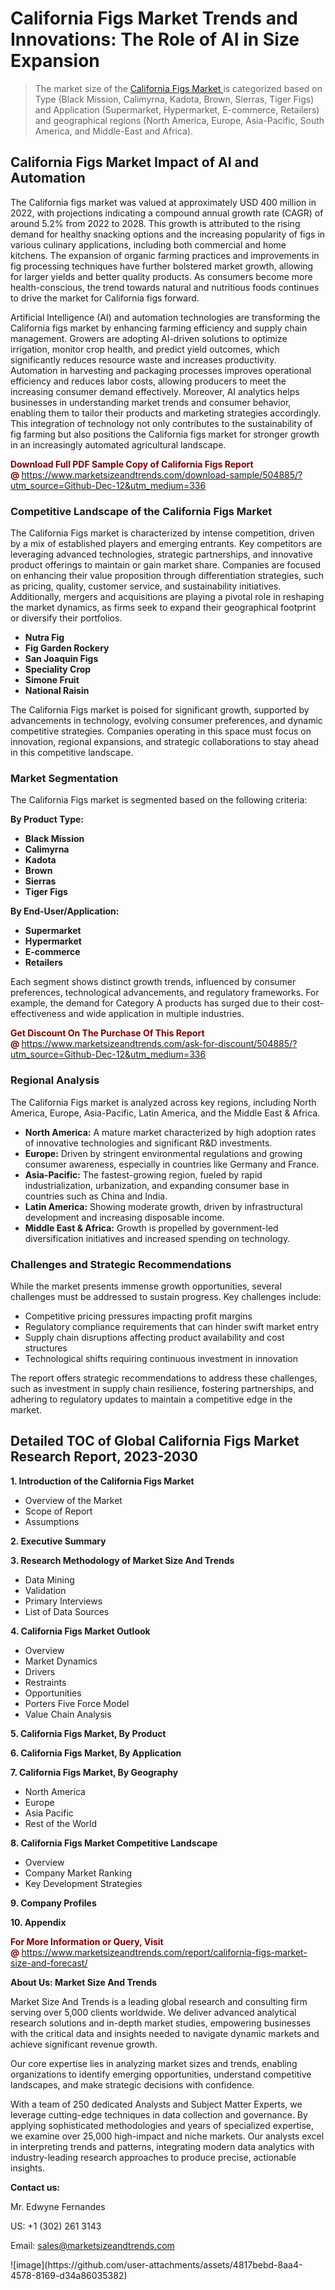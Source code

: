 <H1>California Figs Market Trends and Innovations: The Role of AI in Size Expansion</H1><blockquote><p>The market size of the <a href="https://www.marketsizeandtrends.com/download-sample/504885/?utm_source=Github-Dec-12&amp;utm_medium=336" target="_blank">California Figs Market </a>is categorized based on Type (Black Mission, Calimyrna, Kadota, Brown, Sierras, Tiger Figs) and Application (Supermarket, Hypermarket, E-commerce, Retailers) and geographical regions (North America, Europe, Asia-Pacific, South America, and Middle-East and Africa).</p></blockquote><p><h2>California Figs Market Impact of AI and Automation</h2><p>The California figs market was valued at approximately USD 400 million in 2022, with projections indicating a compound annual growth rate (CAGR) of around 5.2% from 2022 to 2028. This growth is attributed to the rising demand for healthy snacking options and the increasing popularity of figs in various culinary applications, including both commercial and home kitchens. The expansion of organic farming practices and improvements in fig processing techniques have further bolstered market growth, allowing for larger yields and better quality products. As consumers become more health-conscious, the trend towards natural and nutritious foods continues to drive the market for California figs forward.</p><p>Artificial Intelligence (AI) and automation technologies are transforming the California figs market by enhancing farming efficiency and supply chain management. Growers are adopting AI-driven solutions to optimize irrigation, monitor crop health, and predict yield outcomes, which significantly reduces resource waste and increases productivity. Automation in harvesting and packaging processes improves operational efficiency and reduces labor costs, allowing producers to meet the increasing consumer demand effectively. Moreover, AI analytics helps businesses in understanding market trends and consumer behavior, enabling them to tailor their products and marketing strategies accordingly. This integration of technology not only contributes to the sustainability of fig farming but also positions the California figs market for stronger growth in an increasingly automated agricultural landscape.</p></p><p><strong><span style="color: #800000;">Download Full PDF Sample Copy of California Figs Report @</span>&nbsp;</strong><a href="https://www.marketsizeandtrends.com/download-sample/504885/?utm_source=Github-Dec-12&amp;utm_medium=336">https://www.marketsizeandtrends.com/download-sample/504885/?utm_source=Github-Dec-12&amp;utm_medium=336</a></p><h3>Competitive Landscape of the California Figs Market</h3><p>The California Figs market is characterized by intense competition, driven by a mix of established players and emerging entrants. Key competitors are leveraging advanced technologies, strategic partnerships, and innovative product offerings to maintain or gain market share. Companies are focused on enhancing their value proposition through differentiation strategies, such as pricing, quality, customer service, and sustainability initiatives. Additionally, mergers and acquisitions are playing a pivotal role in reshaping the market dynamics, as firms seek to expand their geographical footprint or diversify their portfolios.</p><p><strong><p><ul><li>Nutra Fig </li><li> Fig Garden Rockery </li><li> San Joaquin Figs </li><li> Speciality Crop </li><li> Simone Fruit </li><li> National Raisin</p></li></ul></p></strong></p><p>The California Figs market is poised for significant growth, supported by advancements in technology, evolving consumer preferences, and dynamic competitive strategies. Companies operating in this space must focus on innovation, regional expansions, and strategic collaborations to stay ahead in this competitive landscape.</p><h3>Market Segmentation</h3><p>The California Figs market is segmented based on the following criteria:</p><p><strong>By Product Type:</strong></p><p><strong><p><ul><li>Black Mission </li><li> Calimyrna </li><li> Kadota </li><li> Brown </li><li> Sierras </li><li> Tiger Figs</p></li></ul></p></strong></p><p><strong>By End-User/Application:</strong></p><p><strong><p><ul><li>Supermarket </li><li> Hypermarket </li><li> E-commerce </li><li> Retailers</p></li></ul></p></strong></p><p>Each segment shows distinct growth trends, influenced by consumer preferences, technological advancements, and regulatory frameworks. For example, the demand for Category A products has surged due to their cost-effectiveness and wide application in multiple industries.</p><p><strong><span style="color: #800000;">Get Discount On The Purchase Of This Report @&nbsp;</span></strong><a href="https://www.marketsizeandtrends.com/ask-for-discount/504885/?utm_source=Github-Dec-12&amp;utm_medium=336">https://www.marketsizeandtrends.com/ask-for-discount/504885/?utm_source=Github-Dec-12&amp;utm_medium=336</a></p><h3>Regional Analysis</h3><p>The California Figs market is analyzed across key regions, including North America, Europe, Asia-Pacific, Latin America, and the Middle East &amp; Africa.</p><ul><li><strong>North America:</strong> A mature market characterized by high adoption rates of innovative technologies and significant R&amp;D investments.</li><li><strong>Europe:</strong> Driven by stringent environmental regulations and growing consumer awareness, especially in countries like Germany and France.</li><li><strong>Asia-Pacific:</strong> The fastest-growing region, fueled by rapid industrialization, urbanization, and expanding consumer base in countries such as China and India.</li><li><strong>Latin America:</strong> Showing moderate growth, driven by infrastructural development and increasing disposable income.</li><li><strong>Middle East &amp; Africa:</strong> Growth is propelled by government-led diversification initiatives and increased spending on technology.</li></ul><h3>Challenges and Strategic Recommendations</h3><p>While the market presents immense growth opportunities, several challenges must be addressed to sustain progress. Key challenges include:</p><ul><li>Competitive pricing pressures impacting profit margins</li><li>Regulatory compliance requirements that can hinder swift market entry</li><li>Supply chain disruptions affecting product availability and cost structures</li><li>Technological shifts requiring continuous investment in innovation</li></ul><p>The report offers strategic recommendations to address these challenges, such as investment in supply chain resilience, fostering partnerships, and adhering to regulatory updates to maintain a competitive edge in the market.</p><h2>Detailed TOC of Global California Figs Market Research Report, 2023-2030</h2><p><strong>1. Introduction of the California Figs Market</strong></p><ul><li>Overview of the Market</li><li>Scope of Report</li><li>Assumptions&nbsp;</li></ul><p><strong>2. Executive Summary</strong></p><p><strong>3. Research Methodology of <strong>Market Size And Trends</strong></strong></p><ul><li>Data Mining</li><li>Validation</li><li>Primary Interviews</li><li>List of Data Sources&nbsp;</li></ul><p><strong>4. California Figs Market Outlook</strong></p><ul><li>Overview</li><li>Market Dynamics</li><li>Drivers</li><li>Restraints</li><li>Opportunities</li><li>Porters Five Force Model</li><li>Value Chain Analysis&nbsp;</li></ul><p><strong>5. California Figs Market, By Product</strong></p><p><strong>6. California Figs Market, By Application</strong></p><p><strong>7. California Figs Market, By Geography</strong></p><ul><li>North America</li><li>Europe</li><li>Asia Pacific</li><li>Rest of the World&nbsp;</li></ul><p><strong>8. California Figs Market Competitive Landscape</strong></p><ul><li>Overview</li><li>Company Market Ranking</li><li>Key Development Strategies&nbsp;</li></ul><p><strong>9. Company Profiles</strong></p><p><strong>10. Appendix</strong></p><p><strong><span style="color: #800000;">For More Information or Query, Visit @&nbsp;</span></strong><a href="https://www.marketsizeandtrends.com/report/california-figs-market-size-and-forecast/">https://www.marketsizeandtrends.com/report/california-figs-market-size-and-forecast/</a></p><p></p><p><strong>About Us:&nbsp;Market Size And Trends</strong></p><p>Market Size And Trends&nbsp;is a leading global research and consulting firm serving over 5,000 clients worldwide. We deliver advanced analytical research solutions and in-depth market studies, empowering businesses with the critical data and insights needed to navigate dynamic markets and achieve significant revenue growth.</p><p>Our core expertise lies in analyzing market sizes and trends, enabling organizations to identify emerging opportunities, understand competitive landscapes, and make strategic decisions with confidence.</p><p>With a team of 250 dedicated Analysts and Subject Matter Experts, we leverage cutting-edge techniques in data collection and governance. By applying sophisticated methodologies and years of specialized expertise, we examine over 25,000 high-impact and niche markets. Our analysts excel in interpreting trends and patterns, integrating modern data analytics with industry-leading research approaches to produce precise, actionable insights.</p><p><strong>Contact us:</strong></p><p>Mr. Edwyne Fernandes</p><p>US: +1 (302) 261 3143</p><p>Email: <a href="mailto:sales@marketsizeandtrends.com">sales@marketsizeandtrends.com</a>&nbsp;</p>
![image](https://github.com/user-attachments/assets/4817bebd-8aa4-4578-8169-d34a86035382)
